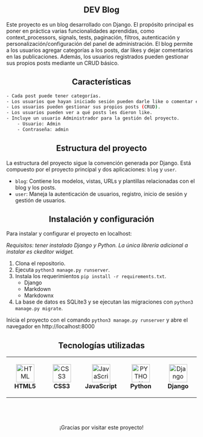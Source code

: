 ##  <div align="center">**DEV Blog**</div>

Este proyecto es un blog desarrollado con Django. El propósito principal es poner en práctica varias funcionalidades aprendidas, como context_processors, signals, tests, paginación, filtros, autenticación y personalización/configuración del panel de administración. El blog permite a los usuarios agregar categorías a los posts, dar likes y dejar comentarios en las publicaciones. Además, los usuarios registrados pueden gestionar sus propios posts mediante un CRUD básico.

## <h2 align="center"> Características</h2>
```bash
- Cada post puede tener categorías.
- Los usuarios que hayan iniciado sesión pueden darle like o comentar en el blog.
- Los usuarios pueden gestionar sus propios posts (CRUD).
- Los usuarios pueden ver a qué posts les dieron like.
- Incluye un usuario Administrador para la gestión del proyecto.
	- Usuario: Admin
	- Contraseña: admin
```

## <h2 align="center"> Estructura del proyecto</h2>

La estructura del proyecto sigue la convención generada por Django. Está compuesto por el proyecto principal y dos aplicaciones: `blog` y `user`.

- `blog`: Contiene los modelos, vistas, URLs y plantillas relacionadas con el blog y los posts.
- `user`: Maneja la autenticación de usuarios, registro, inicio de sesión y gestión de usuarios.
  
## <h2 align="center"> Instalación y configuración</h2>


Para instalar y configurar el proyecto en localhost:

*Requisitos: tener instalado Django y Python. La única librería adicional a instalar es ckeditor widget.*
1. Clona el repositorio.
2. Ejecuta `python3 manage.py runserver`.
3. Instala los requerimientos `pip install -r requirements.txt`.
   - Django
   - Markdown
   - Markdownx
5. La base de datos es SQLite3 y se ejecutan las migraciones con `python3 manage.py migrate`.


Inicia el proyecto con el comando `python3 manage.py runserver` y abre el navegador en http://localhost:8000


## <h2 align="center">Tecnologías utilizadas</h2>
<div align="center">
<table>
  <tr>
    <td align="center" height="108" width="108">
      <img
        src="https://cdn.jsdelivr.net/gh/devicons/devicon/icons/html5/html5-plain.svg"
        width="48"
        height="48"
        alt="HTML"
      />
      <br /><strong>HTML5</strong>
    </td>
    <td align="center" height="108" width="108">
      <img
        src="https://cdn.jsdelivr.net/gh/devicons/devicon/icons/css3/css3-plain.svg"
        width="48"
        height="48"
        alt="CSS3"
      />
      <br /><strong>CSS3</strong>
    </td>
    <td align="center" height="108" width="108">
      <img
        src="https://cdn.jsdelivr.net/gh/devicons/devicon/icons/javascript/javascript-plain.svg"
        width="48"
        height="48"
        alt="JavaScript"
      />
      <br /><strong>JavaScript</strong>
    </td>
    <td align="center" height="108" width="108">
      <img
        src="https://upload.wikimedia.org/wikipedia/commons/thumb/c/c3/Python-logo-notext.svg/1024px-Python-logo-notext.svg.png"
        width="48"
        height="48"
        alt="PYTHON"
      />
      <br /><strong>Python</strong>
    </td>
    <td align="center" height="108" width="108">
      <img
        src="https://profilinator.rishav.dev/skills-assets/django-original.svg"
        width="48"
        height="48"
        alt="Django"
      />
      <br /><strong>Django</strong>
    </td>

    
    
 </tr>
</table>

  </div>





<h1></h1>
<br>
<p align="center">¡Gracias por visitar este proyecto!</p>
